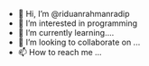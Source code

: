 - 👋 Hi, I’m @riduanrahmanradip
- 👀 I’m interested in programming
- 🌱 I’m currently learning....
- 💞️ I’m looking to collaborate on ...
- 📫 How to reach me ...

<!---
riduanrahman/riduanrahman is a ✨ special ✨ repository because its `README.md` (this file) appears on your GitHub profile.
You can click the Preview link to take a look at your changes.
--->
